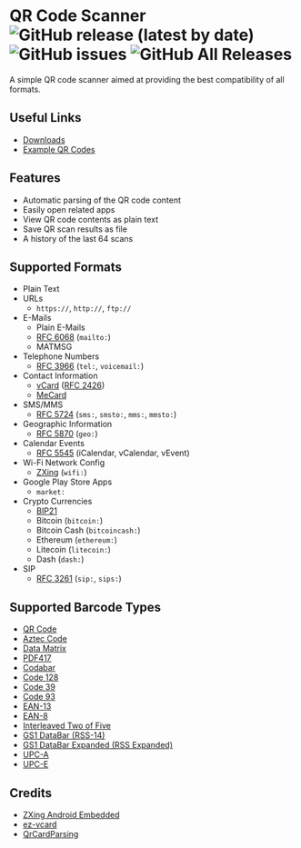 # QR Code Scanner ![GitHub release (latest by date)](https://img.shields.io/github/v/release/henkelmax/qr-scanner?include_prereleases) ![GitHub issues](https://img.shields.io/github/issues-raw/henkelmax/qr-scanner) ![GitHub All Releases](https://img.shields.io/github/downloads/henkelmax/qr-scanner/total)

A simple QR code scanner aimed at providing the best compatibility of all formats.

## Useful Links

- [Downloads](https://github.com/henkelmax/qr-scanner/releases)
- [Example QR Codes](examples/)

## Features

- Automatic parsing of the QR code content
- Easily open related apps
- View QR code contents as plain text
- Save QR scan results as file
- A history of the last 64 scans

## Supported Formats

- Plain Text
- URLs
  - `https://`, `http://`, `ftp://`
- E-Mails
  - Plain E-Mails
  - [RFC 6068](https://tools.ietf.org/html/rfc6068) (`mailto:`)
  - MATMSG
- Telephone Numbers
  - [RFC 3966](https://tools.ietf.org/html/rfc3966) (`tel:`, `voicemail:`)
- Contact Information
  - [vCard](https://en.wikipedia.org/wiki/VCard) ([RFC 2426](https://tools.ietf.org/html/rfc2426))
  - [MeCard](https://en.wikipedia.org/wiki/MeCard_(QR_code))
- SMS/MMS
  - [RFC 5724](https://tools.ietf.org/html/rfc5724) (`sms:`, `smsto:`, `mms:`, `mmsto:`)
- Geographic Information
  - [RFC 5870](https://tools.ietf.org/html/rfc5870) (`geo:`)
- Calendar Events
  - [RFC 5545](https://tools.ietf.org/html/rfc5545) (iCalendar, vCalendar, vEvent)
- Wi-Fi Network Config
  - [ZXing](https://github.com/zxing/zxing/wiki/Barcode-Contents#wi-fi-network-config-android-ios-11) (`wifi:`)
- Google Play Store Apps
  - `market:`
- Crypto Currencies
  - [BIP21](https://github.com/bitcoin/bips/blob/master/bip-0021.mediawiki)
  - Bitcoin (`bitcoin:`)
  - Bitcoin Cash (`bitcoincash:`)
  - Ethereum (`ethereum:`)
  - Litecoin (`litecoin:`)
  - Dash (`dash:`)
- SIP
  - [RFC 3261](https://tools.ietf.org/html/rfc3261#page-148) (`sip:`, `sips:`)

## Supported Barcode Types

- [QR Code](https://en.wikipedia.org/wiki/QR_code)
- [Aztec Code](https://en.wikipedia.org/wiki/Aztec_Code)
- [Data Matrix](https://en.wikipedia.org/wiki/Data_Matrix)
- [PDF417](https://en.wikipedia.org/wiki/PDF417)
- [Codabar](https://en.wikipedia.org/wiki/Codabar)
- [Code 128](https://en.wikipedia.org/wiki/Code_128)
- [Code 39](https://en.wikipedia.org/wiki/Code_39)
- [Code 93](https://en.wikipedia.org/wiki/Code_93)
- [EAN-13](https://en.wikipedia.org/wiki/International_Article_Number)
- [EAN-8](https://en.wikipedia.org/wiki/EAN-8)
- [Interleaved Two of Five](https://en.wikipedia.org/wiki/Interleaved_2_of_5)
- [GS1 DataBar (RSS-14)](https://en.wikipedia.org/wiki/GS1_DataBar)
- [GS1 DataBar Expanded (RSS Expanded)](https://en.wikipedia.org/wiki/GS1_DataBar)
- [UPC-A](https://en.wikipedia.org/wiki/Universal_Product_Code)
- [UPC-E](https://en.wikipedia.org/wiki/Universal_Product_Code)

## Credits

- [ZXing Android Embedded](https://github.com/journeyapps/zxing-android-embedded)
- [ez-vcard](https://github.com/mangstadt/ez-vcard)
- [QrCardParsing](https://github.com/RurioLuca/QrCardParsing)
